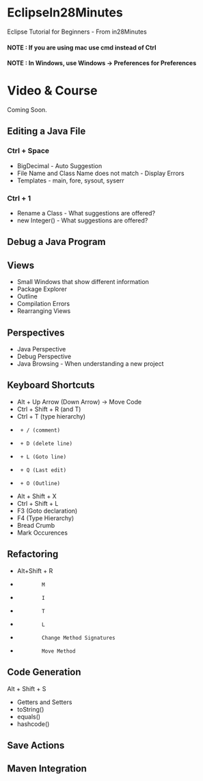 # EclipseIn28Minutes
Eclipse Tutorial for Beginners - From in28Minutes

#### NOTE : If you are using mac use cmd instead of Ctrl
#### NOTE : In Windows, use Windows -> Preferences for Preferences

# Video & Course
Coming Soon.

## Editing a Java File
### Ctrl + Space
- BigDecimal - Auto Suggestion
- File Name and Class Name does not match - Display Errors 
- Templates - main, fore, sysout, syserr

### Ctrl + 1
 - Rename a Class - What suggestions are offered?
 - new Integer() - What suggestions are offered?
 
## Debug a Java Program

## Views
- Small Windows that show different information
- Package Explorer
- Outline
- Compilation Errors
- Rearranging Views

## Perspectives
- Java Perspective
- Debug Perspective
- Java Browsing - When understanding a new project

## Keyboard Shortcuts
- Alt + Up Arrow (Down Arrow) -> Move Code
- Ctrl + Shift + R (and T)
- Ctrl + T (type hierarchy)
-      + / (comment)
-      + D (delete line)
-      + L (Goto line)
-      + Q (Last edit)
-      + O (Outline)
- Alt + Shift + X
- Ctrl + Shift + L
- F3 (Goto declaration)
- F4 (Type Hierarchy)
- Bread Crumb
- Mark Occurences

## Refactoring
- Alt+Shift + R
-             M
-             I
-             T
-             L
-             Change Method Signatures
-             Move Method
            
## Code Generation
Alt + Shift + S
- Getters and Setters
- toString()
- equals()
- hashcode()

## Save Actions
## Maven Integration
